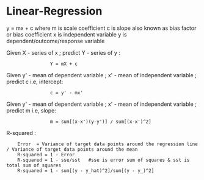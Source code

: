 # Linear-Regression

y = mx + c 
where 
m is scale coefficient 
c is slope also known as bias factor or bias coefficient
x is independent variable 
y is dependent/outcome/response variable 

Given X - series of x ; predict Y  - series of y  :

                    Y = mX + c

Given y' - mean of dependent variable ; x' - mean of independent variable ; predict c i.e, intercept:

                    c = y' - mx'

Given y' - mean of dependent variable ; x' - mean of independent variable ; predict m i.e, slope:
                    
                    m = sum[(x-x')(y-y')] / sum[(x-x')^2]

R-squared : 

        Error  = Variance of target data points around the regression line / Variance of target data points around the mean
        R-squared = 1 - Error
        R-squared = 1 - sse/sst   #sse is error sum of squares & sst is total sum of squares
        R-squared = 1 - sum[(y - y_hat)^2]/sum[(y - y_)^2]

